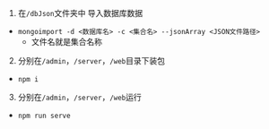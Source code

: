 1. 在`/dbJson`文件夹中 导入数据库数据

- `mongoimport -d <数据库名> -c <集合名> --jsonArray <JSON文件路径>`
  - 文件名就是集合名称

2. 分别在`/admin`，`/server`，`/web`目录下装包

- `npm i`

3. 分别在`/admin`，`/server`，`/web`运行

- `npm run serve`
